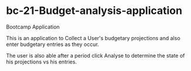 # bc-21-Budget-analysis-application
Bootcamp Application

This is an application to Collect a User's budgetary projections
and also enter budgetary entries as they occur.

The user is also able after a period click Analyse to determine the state of his projections vs his entries.


